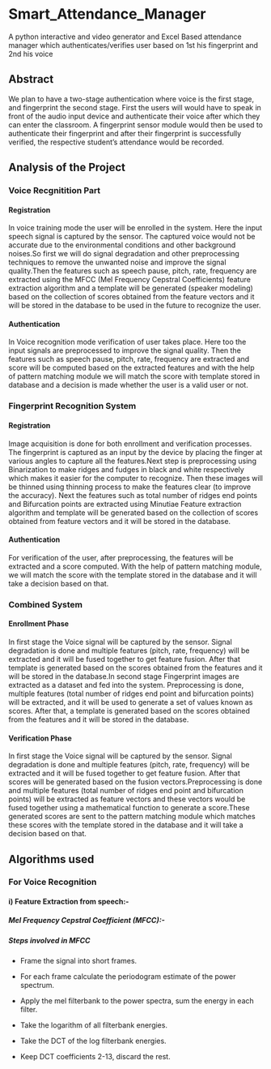 # Smart_Attendance_Manager
A python interactive and video generator and Excel Based attendance manager which authenticates/verifies user based on 1st his fingerprint and 2nd his voice

## Abstract
We plan to have a two-stage authentication where voice is the first stage, and fingerprint the second stage. First the users will would have to speak in front of the audio input device and authenticate their voice after which they can enter the classroom. A fingerprint sensor module would then be used to authenticate their fingerprint and after their fingerprint is successfully verified, the respective student’s attendance would be recorded. 

## Analysis of the Project 

### Voice Recgnitition Part

#### Registration

In voice training mode the user will be enrolled in the system. Here the input speech signal is captured by the sensor. The captured voice would not be accurate due to the environmental conditions and other background noises.So first we will do signal degradation and other preprocessing techniques to remove the unwanted noise and improve the signal quality.Then the features such as speech pause, pitch, rate, frequency are extracted using the MFCC (Mel Frequency Cepstral Coefficients) feature extraction algorithm and a template will be generated (speaker modeling) based on the collection of scores obtained from the feature vectors and it will be stored in the database to be used in the future to recognize the user. 

#### Authentication

In Voice recognition mode verification of user takes place. Here too the input signals are preprocessed to improve the signal quality. Then the features such as speech pause, pitch, rate, frequency are extracted and score will be computed based on the extracted features and with the help of pattern matching module we will match the score with template stored in database and a decision is made whether the user is a valid user or not.

### Fingerprint Recognition System 

#### Registration

Image acquisition is done for both enrollment and verification processes. The fingerprint is captured as an input by the device by placing the finger at various angles to capture all the features.Next step is preprocessing using Binarization to make ridges and fudges in black and white respectively which makes it easier for the computer to recognize. Then these images will be thinned using thinning process to make the features clear (to improve the accuracy). Next the features such as total number of ridges end points and Bifurcation points are extracted using Minutiae Feature extraction algorithm and template will be generated based on the collection of scores obtained from feature vectors and it will be stored in the database. 

#### Authentication

For verification of the user, after preprocessing, the features will be extracted and a score computed. With the help of pattern matching module, we will match the score with the template stored in the database and it will take a decision based on that.

### Combined System 

#### Enrollment Phase

In first stage the Voice signal will be captured by the sensor. Signal degradation is done and multiple features (pitch, rate, frequency) will be extracted and it will be fused together to get feature fusion. After that template is generated based on the scores obtained from the features and it will be stored in the database.In second stage Fingerprint images are extracted as a dataset and fed into the system. Preprocessing is done, multiple features (total number of ridges end point and bifurcation points) will be extracted, and it will be used to generate a set of values known as scores. After that, a template is generated based on the scores obtained from the features and it will be stored in the database.

#### Verification Phase

In first stage the Voice signal will be captured by the sensor. Signal degradation is done and multiple features (pitch, rate, frequency) will be extracted and it will be fused together to get feature fusion. After that scores will be generated based on the fusion vectors.Preprocessing is done and multiple features (total number of ridges end point and bifurcation points) will be extracted as feature vectors and these vectors would be fused together using a mathematical function to generate a score.These generated scores are sent to the pattern matching module which matches these scores with the template stored in the database and it will take a decision based on that.

## Algorithms used

### For Voice Recognition 

#### i) Feature Extraction from speech:-

##### Mel Frequency Cepstral Coefficient (MFCC):-  

##### Steps involved in MFCC 

 - Frame the signal into short frames. 

 - For each frame calculate the periodogram estimate of the power spectrum. 

 - Apply the mel filterbank to the power spectra, sum the energy in each filter. 

 - Take the logarithm of all filterbank energies. 

 - Take the DCT of the log filterbank energies. 

 - Keep DCT coefficients 2-13, discard the rest. 
